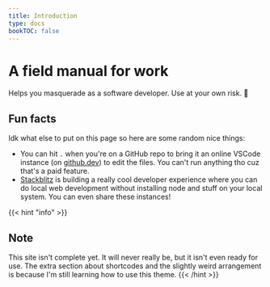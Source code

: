 ```yaml
---
title: Introduction
type: docs
bookTOC: false
---
```


# A field manual for work
Helps you masquerade as a software developer. Use at your own risk. 🍊

## Fun facts
Idk what else to put on this page so here are some random nice things:
* You can hit `.` when you're on a GitHub repo to bring it an online VSCode instance (on [github.dev](https://github.dev)) to edit the files. You can't run anything tho cuz that's a paid feature.
* [Stackblitz](https://stackblitz.com) is building a really cool developer experience where you can do local web development without installing node and stuff on your local system. You can even share these instances!

{{< hint "info" >}}
## Note
This site isn't complete yet. It will never really be, but it isn't even ready for use. The extra section about shortcodes and the slightly weird arrangement is because I'm still learning how to use this theme.
{{< /hint >}}